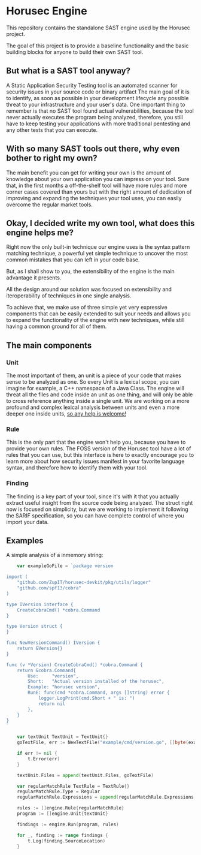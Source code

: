 # Horusec Engine

This repository contains the standalone SAST engine used by the Horusec project.

The goal of this project is to provide a baseline functionality and the basic building blocks
for anyone to build their own SAST tool.

## But what is a SAST tool anyway?
A Static Application Security Testing tool is an automated scanner for security issues in your source code or binary artifact
The main goal of it is to identify, as soon as possible in your development lifecycle any possible threat to your infrastructure
and your user's data. One important thing to remember is that no SAST tool found actual vulnerabilities, because the tool never
actually executes the program being analyzed, therefore, you still have to keep testing your applications with more traditional
pentesting and any other tests that you can execute.


## With so many SAST tools out there, why even bother to right my own?
The main benefit you can get for writing your own is the amount of knowledge about your own application you can impress
on your tool. Sure that, in the first months a off-the-shelf tool will have more rules and more corner cases covered than yours
but with the right amount of dedication of improving and expanding the techniques your tool uses, you can easily overcome 
the regular market tools.

## Okay, I decided write my own tool, what does this engine helps me?
Right now the only built-in technique our engine uses is the syntax pattern matching technique, a powerful yet simple technique
to uncover the most common mistakes that you can left in your code base.

But, as I shall show to you, the extensibility of the engine is the main advantage it presents.

All the design around our solution was focused on extensibility and iteroperability of techniques in one single analysis.

To achieve that, we make use of three simple yet very expressive components that can be easily extended to suit your needs
and allows you to expand the functionality of the engine with new techniques, while still having a common ground for all of them.


## The main components

### Unit
The most important of them, an unit is a piece of your code that makes sense to be analyzed as one. So every Unit is
a lexical scope, you can imagine for example, a C++ namespace of a Java Class. The engine will threat all the files and code inside
an unit as one thing, and will only be able to cross reference anything inside a single unit.
We are working on a more profound and complex lexical analysis between units and even a more deeper one inside units, [so any help is welcome!](https://github.com/ZupIT/horusec-engine/issues)

### Rule
This is the only part that the engine won't help you, because you have to provide your own rules. The FOSS version of the Horusec
tool have a lot of rules that you can use, but this interface is here to exactly encourage you to learn more about how security
issues manifest in your favorite language syntax, and therefore how to identify them with your tool.

### Finding
The finding is a key part of your tool, since it's with it that you actually extract useful insight from the source code being analyzed.
The struct right now is focused on simplicity, but we are working to implement it following the SARIF specification, so you can have complete control of where you import your data.


## Examples

A simple analysis of a inmemory string:
```go
	var exampleGoFile = `package version

import (
	"github.com/ZupIT/horusec-devkit/pkg/utils/logger"
	"github.com/spf13/cobra"
)

type IVersion interface {
	CreateCobraCmd() *cobra.Command
}

type Version struct {
}

func NewVersionCommand() IVersion {
	return &Version{}
}

func (v *Version) CreateCobraCmd() *cobra.Command {
	return &cobra.Command{
		Use:     "version",
		Short:   "Actual version installed of the horusec",
		Example: "horusec version",
		RunE: func(cmd *cobra.Command, args []string) error {
			logger.LogPrint(cmd.Short + " is: ")
			return nil
		},
	}
}
`

	var textUnit TextUnit = TextUnit{}
	goTextFile, err := NewTextFile("example/cmd/version.go", []byte(exampleGoFile))

	if err != nil {
		t.Error(err)
	}

	textUnit.Files = append(textUnit.Files, goTextFile)

	var regularMatchRule TextRule = TextRule{}
	regularMatchRule.Type = Regular
	regularMatchRule.Expressions = append(regularMatchRule.Expressions, regexp.MustCompile(`cmd\.Short`))

	rules := []engine.Rule{regularMatchRule}
	program := []engine.Unit{textUnit}

	findings := engine.Run(program, rules)

	for _, finding := range findings {
		t.Log(finding.SourceLocation)
	}
```
